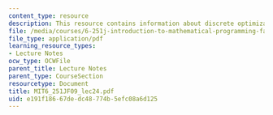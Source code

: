```yaml
---
content_type: resource
description: This resource contains information about discrete optimization I.
file: /media/courses/6-251j-introduction-to-mathematical-programming-fall-2009/e191f18667dedc48774b5efc08a6d125_MIT6_251JF09_lec24.pdf
file_type: application/pdf
learning_resource_types:
- Lecture Notes
ocw_type: OCWFile
parent_title: Lecture Notes
parent_type: CourseSection
resourcetype: Document
title: MIT6_251JF09_lec24.pdf
uid: e191f186-67de-dc48-774b-5efc08a6d125
---
```

